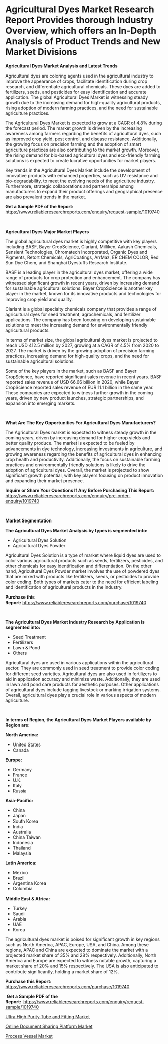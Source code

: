 <p><h1>Agricultural Dyes Market Research Report Provides thorough Industry Overview, which offers an In-Depth Analysis of Product Trends and New Market Divisions</h1></p><p><strong>Agricultural Dyes Market Analysis and Latest Trends</strong></p>
<p><p>Agricultural dyes are coloring agents used in the agricultural industry to improve the appearance of crops, facilitate identification during crop research, and differentiate agricultural chemicals. These dyes are added to fertilizers, seeds, and pesticides for easy identification and accurate application. The global Agricultural Dyes Market is witnessing steady growth due to the increasing demand for high-quality agricultural products, rising adoption of modern farming practices, and the need for sustainable agriculture practices.</p><p>The Agricultural Dyes Market is expected to grow at a CAGR of 4.8% during the forecast period. The market growth is driven by the increasing awareness among farmers regarding the benefits of agricultural dyes, such as improved crop yield, pest control, and disease resistance. Additionally, the growing focus on precision farming and the adoption of smart agriculture practices are also contributing to the market growth. Moreover, the rising demand for bio-based agricultural dyes and eco-friendly farming solutions is expected to create lucrative opportunities for market players.</p><p>Key trends in the Agricultural Dyes Market include the development of innovative products with enhanced properties, such as UV resistance and bio-degradability, to meet the evolving needs of the agriculture industry. Furthermore, strategic collaborations and partnerships among manufacturers to expand their product offerings and geographical presence are also prevalent trends in the market.</p></p>
<p><strong>Get a Sample PDF of the Report:&nbsp;</strong> <a href="https://www.reliableresearchreports.com/enquiry/request-sample/1019740">https://www.reliableresearchreports.com/enquiry/request-sample/1019740</a></p>
<p>&nbsp;</p>
<p><strong>Agricultural Dyes Major Market Players</strong></p>
<p><p>The global agricultural dyes market is highly competitive with key players including BASF, Bayer CropScience, Clariant, Milliken, Aakash Chemicals, Sensient Technologies, Chromatech Incorporated, Organic Dyes and Pigments, Retort Chemicals, AgriCoatings, ArrMaz, ER CHEM COLOR, Red Sun Dye Chem, and Shanghai Dyestuffs Research Institute.</p><p>BASF is a leading player in the agricultural dyes market, offering a wide range of products for crop protection and enhancement. The company has witnessed significant growth in recent years, driven by increasing demand for sustainable agricultural solutions. Bayer CropScience is another key player in the market, known for its innovative products and technologies for improving crop yield and quality.</p><p>Clariant is a global specialty chemicals company that provides a range of agricultural dyes for seed treatment, agrochemicals, and fertilizer applications. The company has been focusing on developing sustainable solutions to meet the increasing demand for environmentally friendly agricultural products.</p><p>In terms of market size, the global agricultural dyes market is projected to reach USD 412.5 million by 2027, growing at a CAGR of 4.5% from 2020 to 2027. The market is driven by the growing adoption of precision farming practices, increasing demand for high-quality crops, and the need for sustainable agricultural solutions.</p><p>Some of the key players in the market, such as BASF and Bayer CropScience, have reported significant sales revenue in recent years. BASF reported sales revenue of USD 66.66 billion in 2020, while Bayer CropScience reported sales revenue of EUR 11.1 billion in the same year. These companies are expected to witness further growth in the coming years, driven by new product launches, strategic partnerships, and expansion into emerging markets.</p></p>
<p>&nbsp;</p>
<p><strong>What Are The Key Opportunities For Agricultural Dyes Manufacturers?</strong></p>
<p><p>The Agricultural Dyes market is expected to witness steady growth in the coming years, driven by increasing demand for higher crop yields and better quality produce. The market is expected to be fueled by advancements in dye technology, increasing investments in agriculture, and growing awareness regarding the benefits of agricultural dyes in enhancing crop health and productivity. Additionally, the focus on sustainable farming practices and environmentally friendly solutions is likely to drive the adoption of agricultural dyes. Overall, the market is projected to show significant growth potential, with key players focusing on product innovation and expanding their market presence.</p></p>
<p><strong>Inquire or Share Your Questions If Any Before Purchasing This Report:</strong> <a href="https://www.reliableresearchreports.com/enquiry/pre-order-enquiry/1019740">https://www.reliableresearchreports.com/enquiry/pre-order-enquiry/1019740</a></p>
<p>&nbsp;</p>
<p><strong>Market Segmentation</strong></p>
<p><strong>The Agricultural Dyes Market Analysis by types is segmented into:</strong></p>
<p><ul><li>Agricultural Dyes Solution</li><li>Agricultural Dyes Powder</li></ul></p>
<p><p>Agricultural Dyes Solution is a type of market where liquid dyes are used to color various agricultural products such as seeds, fertilizers, pesticides, and other chemicals for easy identification and differentiation. On the other hand, Agricultural Dyes Powder market involves the use of powdered dyes that are mixed with products like fertilizers, seeds, or pesticides to provide color coding. Both types of markets cater to the need for efficient labeling and identification of agricultural products in the industry.</p></p>
<p><strong>Purchase this Report:&nbsp;</strong><a href="https://www.reliableresearchreports.com/purchase/1019740">https://www.reliableresearchreports.com/purchase/1019740</a></p>
<p>&nbsp;</p>
<p><strong>The Agricultural Dyes Market Industry Research by Application is segmented into:</strong></p>
<p><ul><li>Seed Treatment</li><li>Fertilizers</li><li>Lawn & Pond</li><li>Others</li></ul></p>
<p><p>Agricultural dyes are used in various applications within the agricultural sector. They are commonly used in seed treatment to provide color coding for different seed varieties. Agricultural dyes are also used in fertilizers to aid in application accuracy and minimize waste. Additionally, they are used in lawn and pond care products for aesthetic purposes. Other applications of agricultural dyes include tagging livestock or marking irrigation systems. Overall, agricultural dyes play a crucial role in various aspects of modern agriculture.</p></p>
<p>&nbsp;</p>
<p><strong>In terms of Region, the Agricultural Dyes Market Players available by Region are:</strong></p>
<p>
    <p> <strong> North America: </strong>
        <ul>
            <li>United States</li>
            <li>Canada</li>
        </ul>
        </p> 
    <p> <strong> Europe: </strong>
        <ul>
            <li>Germany</li>
            <li>France</li>
            <li>U.K.</li>
            <li>Italy</li>
            <li>Russia</li>
        </ul>
        </p> 
    <p> <strong> Asia-Pacific: </strong>
        <ul>
            <li>China</li>
            <li>Japan</li>
            <li>South Korea</li>
            <li>India</li>
            <li>Australia</li>
            <li>China Taiwan</li>
            <li>Indonesia</li>
            <li>Thailand</li>
            <li>Malaysia</li>
        </ul>
        </p> 
    <p> <strong> Latin America: </strong>
        <ul>
            <li>Mexico</li>
            <li>Brazil</li>
            <li>Argentina Korea</li>
            <li>Colombia</li>
        </ul>
        </p> 
    <p> <strong> Middle East & Africa: </strong>
        <ul>
            <li>Turkey</li>
            <li>Saudi</li>
            <li>Arabia</li>
            <li>UAE</li>
            <li>Korea</li>
        </ul>
    </p>
    </p>
<p><p>The agricultural dyes market is poised for significant growth in key regions such as North America, APAC, Europe, USA, and China. Among these regions, APAC and China are expected to dominate the market with a projected market share of 35% and 28% respectively. Additionally, North America and Europe are expected to witness notable growth, capturing a market share of 20% and 15% respectively. The USA is also anticipated to contribute significantly, holding a market share of 12%.</p></p>
<p><strong>Purchase this Report: </strong><a href="https://www.reliableresearchreports.com/purchase/1019740">https://www.reliableresearchreports.com/purchase/1019740</a></p>
<p>&nbsp;<strong>Get a Sample PDF of the Report:&nbsp;&nbsp;</strong><a href="https://www.reliableresearchreports.com/enquiry/request-sample/1019740">https://www.reliableresearchreports.com/enquiry/request-sample/1019740</a></p>
<p><strong></strong></p>
<p><p><a href="https://view.publitas.com/reportprime-1/ultra-high-purity-tube-and-fitting-market-size-market-share-and-global-market-analysis-report-2023-2030/">Ultra High Purity Tube and Fitting Market</a></p><p><a href="https://view.publitas.com/reportprime-1/online-document-sharing-platform-market-size-evaluating-its-market-trends-growth-and-projections-2023-2030/">Online Document Sharing Platform Market</a></p><p><a href="https://view.publitas.com/reportprime-1/process-vessel-market-research-report-reveals-the-latest-trends-and-opportunities-of-this-market-for-period-from-2023-2030/">Process Vessel Market</a></p></p>